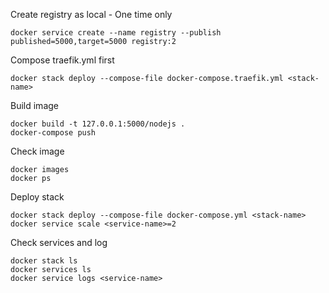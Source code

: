 Create registry as local - One time only

```
docker service create --name registry --publish published=5000,target=5000 registry:2
```

Compose traefik.yml first

```
docker stack deploy --compose-file docker-compose.traefik.yml <stack-name>
```

Build image

```
docker build -t 127.0.0.1:5000/nodejs .
docker-compose push
```

Check image

```
docker images
docker ps
```

Deploy stack

```
docker stack deploy --compose-file docker-compose.yml <stack-name>
docker service scale <service-name>=2
```

Check services and log

```
docker stack ls
docker services ls
docker service logs <service-name>
```
